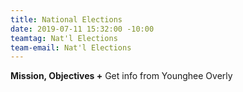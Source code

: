 ```yaml
---
title: National Elections
date: 2019-07-11 15:32:00 -10:00
teamtag: Nat'l Elections
team-email: Nat'l Elections
---
```


**Mission, Objectives +** Get info from Younghee Overly